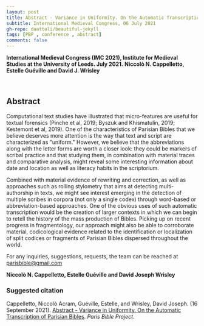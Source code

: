 ```yaml
---
layout: post
title: Abstract - Variance in Uniformity. On the Automatic Transcription of Parisian Bibles
subtitle: International Medieval Congress, 06 July 2021
gh-repo: daattali/beautiful-jekyll
tags: [PBP , conference , abstract]
comments: false
---
```


**International Medieval Congress (IMC 2021), Institute for Medieval Studies at the University of Leeds. July 2021.**
**Niccolò N. Cappelletto, Estelle Guéville and David J. Wrisley**

<br>

## Abstract

Computational text studies have illustrated that micro-features are useful for textual forensics (Pinche et al, 2019; Byszuk and Khismatulin, 2019; Kestemont et al, 2019). One of the characteristics of Parisian Bibles that we believe deserves more attention is the way that text and script are characterized as "uniform." However, we believe that the abbreviations along with the letter forms are worth a closer look: they could be markers of scribal practice and that studying them, in combination with material traces and comparative analysis, might reveal some interesting information about date and location as well as literacy habits in the scriptorium.

Combined with material evidence of rewriting and correction, as well as approaches such as rolling stylometry that aims at detecting multi-authorship in texts, we might see interest emerging in the detection of multiple scribes in corpora (not only a single codex) through word-based or abbreviation-based approaches. One of the obvious uses of such automatic transcription would be the creation of larger contexts in which we can begin to retell the history of the mass production of Bibles. Picking up on recent progress in fragmentology, our approach might also be able to corroborate material, codicological evidence related to the identification or localization of split codices or fragments of Parisian Bibles dispersed throughout the world.



For any inquiries, suggestions, requests, the team can be reached at [parisbible@gmail.com](mailto:parisbible@gmail.com)

**Niccolò N. Cappelletto, Estelle Guéville and David Joseph Wrisley**


### **Suggested citation**

Cappelletto, Niccolò Acram, Guéville, Estelle, and Wrisley, David Joseph. (16 September 2021). [Abstract - Variance in Uniformity. On the Automatic Transcription of Parisian Bibles](https://parisbible.github.io/2021-07-06-IMC2021-conf/). *Paris Bible Project*.

